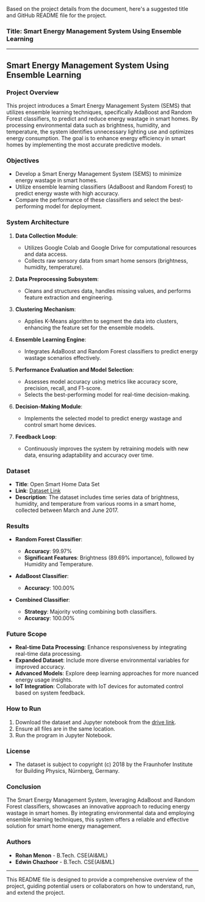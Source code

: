 Based on the project details from the document, here's a suggested title and GitHub README file for the project.

### Title: Smart Energy Management System Using Ensemble Learning

---

## Smart Energy Management System Using Ensemble Learning

### Project Overview
This project introduces a Smart Energy Management System (SEMS) that utilizes ensemble learning techniques, specifically AdaBoost and Random Forest classifiers, to predict and reduce energy wastage in smart homes. By processing environmental data such as brightness, humidity, and temperature, the system identifies unnecessary lighting use and optimizes energy consumption. The goal is to enhance energy efficiency in smart homes by implementing the most accurate predictive models.

### Objectives
- Develop a Smart Energy Management System (SEMS) to minimize energy wastage in smart homes.
- Utilize ensemble learning classifiers (AdaBoost and Random Forest) to predict energy waste with high accuracy.
- Compare the performance of these classifiers and select the best-performing model for deployment.

### System Architecture
1. **Data Collection Module**:
   - Utilizes Google Colab and Google Drive for computational resources and data access.
   - Collects raw sensory data from smart home sensors (brightness, humidity, temperature).

2. **Data Preprocessing Subsystem**:
   - Cleans and structures data, handles missing values, and performs feature extraction and engineering.
   
3. **Clustering Mechanism**:
   - Applies K-Means algorithm to segment the data into clusters, enhancing the feature set for the ensemble models.

4. **Ensemble Learning Engine**:
   - Integrates AdaBoost and Random Forest classifiers to predict energy wastage scenarios effectively.

5. **Performance Evaluation and Model Selection**:
   - Assesses model accuracy using metrics like accuracy score, precision, recall, and F1-score.
   - Selects the best-performing model for real-time decision-making.

6. **Decision-Making Module**:
   - Implements the selected model to predict energy wastage and control smart home devices.

7. **Feedback Loop**:
   - Continuously improves the system by retraining models with new data, ensuring adaptability and accuracy over time.

### Dataset
- **Title**: Open Smart Home Data Set
- **Link**: [Dataset Link](https://drive.google.com/drive/folders/1LgDSxZtkBPJZqtbUYHVa7MPcL6b90Vco?usp=sharing)
- **Description**: The dataset includes time series data of brightness, humidity, and temperature from various rooms in a smart home, collected between March and June 2017.

### Results
- **Random Forest Classifier**:
  - **Accuracy**: 99.97%
  - **Significant Features**: Brightness (89.69% importance), followed by Humidity and Temperature.

- **AdaBoost Classifier**:
  - **Accuracy**: 100.00%

- **Combined Classifier**:
  - **Strategy**: Majority voting combining both classifiers.
  - **Accuracy**: 100.00%

### Future Scope
- **Real-time Data Processing**: Enhance responsiveness by integrating real-time data processing.
- **Expanded Dataset**: Include more diverse environmental variables for improved accuracy.
- **Advanced Models**: Explore deep learning approaches for more nuanced energy usage insights.
- **IoT Integration**: Collaborate with IoT devices for automated control based on system feedback.

### How to Run
1. Download the dataset and Jupyter notebook from the [drive link](https://drive.google.com/drive/folders/1LgDSxZtkBPJZqtbUYHVa7MPcL6b90Vco?usp=sharing).
2. Ensure all files are in the same location.
3. Run the program in Jupyter Notebook.

### License
- The dataset is subject to copyright (c) 2018 by the Fraunhofer Institute for Building Physics, Nürnberg, Germany.

### Conclusion
The Smart Energy Management System, leveraging AdaBoost and Random Forest classifiers, showcases an innovative approach to reducing energy wastage in smart homes. By integrating environmental data and employing ensemble learning techniques, this system offers a reliable and effective solution for smart home energy management.

### Authors
- **Rohan Menon** - B.Tech. CSE(AI&ML)
- **Edwin Chazhoor** - B.Tech. CSE(AI&ML)

---

This README file is designed to provide a comprehensive overview of the project, guiding potential users or collaborators on how to understand, run, and extend the project.





